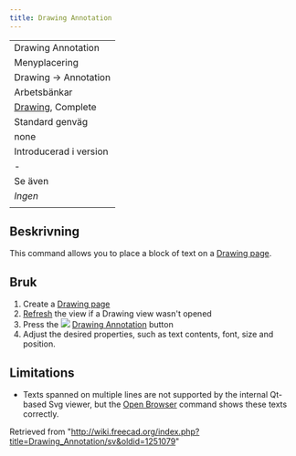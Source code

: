```yaml
---
title: Drawing Annotation
---
```

|  |
| --- |
| Drawing Annotation |
| Menyplacering |
| Drawing → Annotation |
| Arbetsbänkar |
| [Drawing](/Drawing_Workbench/sv "Drawing Workbench/sv"), Complete |
| Standard genväg |
| none |
| Introducerad i version |
| - |
| Se även |
| *Ingen* |
|  |

## Beskrivning

This command allows you to place a block of text on a [Drawing page](/Drawing_Landscape_A3 "Drawing Landscape A3").

## Bruk

1. Create a [Drawing page](/Drawing_Landscape_A3 "Drawing Landscape A3")
2. [Refresh](/Std_Refresh "Std Refresh") the view if a Drawing view wasn't opened
3. Press the ![](/images/Drawing_Annotation.png) [Drawing Annotation](/Drawing_Annotation "Drawing Annotation") button
4. Adjust the desired properties, such as text contents, font, size and position.

## Limitations

* Texts spanned on multiple lines are not supported by the internal Qt-based Svg viewer, but the [Open Browser](/Drawing_Openbrowser "Drawing Openbrowser") command shows these texts correctly.

Retrieved from "<http://wiki.freecad.org/index.php?title=Drawing_Annotation/sv&oldid=1251079>"